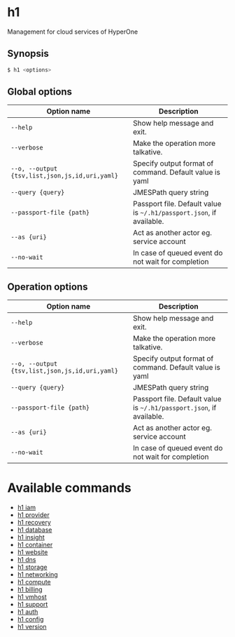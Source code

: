 
# h1

Management for cloud services of HyperOne

## Synopsis

```bash
$ h1 <options>
```

## Global options

| Option name                                        | Description                                                              |
| -------------------------------------------------- | ------------------------------------------------------------------------ |
| ```--help```                                       | Show help message and exit.                                              |
| ```--verbose```                                    | Make the operation more talkative.                                       |
| ```--o, --output {tsv,list,json,js,id,uri,yaml}``` | Specify output format of command. Default value is yaml                  |
| ```--query {query}```                              | JMESPath query string                                                    |
| ```--passport-file {path}```                       | Passport file. Default value is ```~/.h1/passport.json```, if available. |
| ```--as {uri}```                                   | Act as another actor eg. service account                                 |
| ```--no-wait```                                    | In case of queued event do not wait for completion                       |

## Operation options

| Option name                                        | Description                                                              |
| -------------------------------------------------- | ------------------------------------------------------------------------ |
| ```--help```                                       | Show help message and exit.                                              |
| ```--verbose```                                    | Make the operation more talkative.                                       |
| ```--o, --output {tsv,list,json,js,id,uri,yaml}``` | Specify output format of command. Default value is yaml                  |
| ```--query {query}```                              | JMESPath query string                                                    |
| ```--passport-file {path}```                       | Passport file. Default value is ```~/.h1/passport.json```, if available. |
| ```--as {uri}```                                   | Act as another actor eg. service account                                 |
| ```--no-wait```                                    | In case of queued event do not wait for completion                       |

# Available commands

* [h1 iam](./iam/README.md)
* [h1 provider](./provider/README.md)
* [h1 recovery](./recovery/README.md)
* [h1 database](./database/README.md)
* [h1 insight](./insight/README.md)
* [h1 container](./container/README.md)
* [h1 website](./website/README.md)
* [h1 dns](./dns/README.md)
* [h1 storage](./storage/README.md)
* [h1 networking](./networking/README.md)
* [h1 compute](./compute/README.md)
* [h1 billing](./billing/README.md)
* [h1 vmhost](./vmhost/README.md)
* [h1 support](./support/README.md)
* [h1 auth](./auth/README.md)
* [h1 config](./config/README.md)
* [h1 version](./version/README.md)
